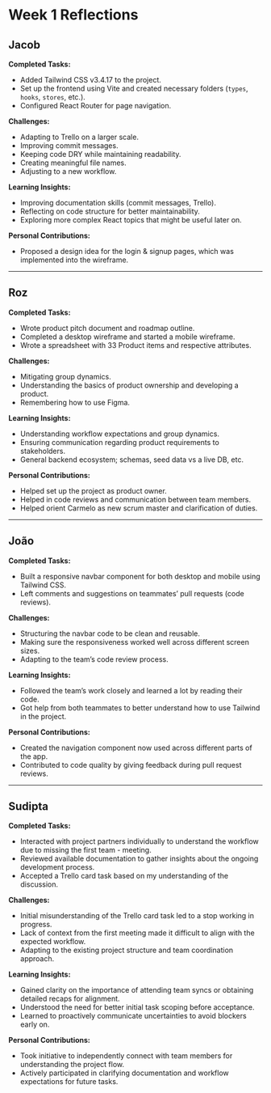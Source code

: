 # Week 1 Reflections

## Jacob

**Completed Tasks:**

- Added Tailwind CSS v3.4.17 to the project.
- Set up the frontend using Vite and created necessary folders (`types`, `hooks`, `stores`, etc.).
- Configured React Router for page navigation.

**Challenges:**

- Adapting to Trello on a larger scale.
- Improving commit messages.
- Keeping code DRY while maintaining readability.
- Creating meaningful file names.
- Adjusting to a new workflow.

**Learning Insights:**

- Improving documentation skills (commit messages, Trello).
- Reflecting on code structure for better maintainability.
- Exploring more complex React topics that might be useful later on.

**Personal Contributions:**

- Proposed a design idea for the login & signup pages, which was implemented into the wireframe.

---

## Roz

**Completed Tasks:**

- Wrote product pitch document and roadmap outline.
- Completed a desktop wireframe and started a mobile wireframe.
- Wrote a spreadsheet with 33 Product items and respective attributes.

**Challenges:**

- Mitigating group dynamics.
- Understanding the basics of product ownership and developing a product.
- Remembering how to use Figma.

**Learning Insights:**

- Understanding workflow expectations and group dynamics.
- Ensuring communication regarding product requirements to stakeholders.
- General backend ecosystem; schemas, seed data vs a live DB, etc.

**Personal Contributions:**

- Helped set up the project as product owner.
- Helped in code reviews and communication between team members.
- Helped orient Carmelo as new scrum master and clarification of duties.

---

## João

**Completed Tasks:**

- Built a responsive navbar component for both desktop and mobile using Tailwind CSS.
- Left comments and suggestions on teammates’ pull requests (code reviews).

**Challenges:**

- Structuring the navbar code to be clean and reusable.
- Making sure the responsiveness worked well across different screen sizes.
- Adapting to the team’s code review process.

**Learning Insights:**

- Followed the team’s work closely and learned a lot by reading their code.
- Got help from both teammates to better understand how to use Tailwind in the project.

**Personal Contributions:**

- Created the navigation component now used across different parts of the app.
- Contributed to code quality by giving feedback during pull request reviews.

---

## Sudipta

**Completed Tasks:**

- Interacted with project partners individually to understand the workflow due to missing the first team - meeting.
- Reviewed available documentation to gather insights about the ongoing development process.
- Accepted a Trello card task based on my understanding of the discussion.

**Challenges:**

- Initial misunderstanding of the Trello card task led to a stop working in progress.
- Lack of context from the first meeting made it difficult to align with the expected workflow.
- Adapting to the existing project structure and team coordination approach.

**Learning Insights:**

- Gained clarity on the importance of attending team syncs or obtaining detailed recaps for alignment.
- Understood the need for better initial task scoping before acceptance.
- Learned to proactively communicate uncertainties to avoid blockers early on.

**Personal Contributions:**

- Took initiative to independently connect with team members for understanding the project flow.
- Actively participated in clarifying documentation and workflow expectations for future tasks.
